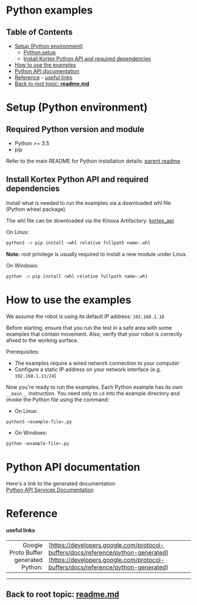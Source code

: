 <!--
* KINOVA (R) KORTEX (TM)
*
* Copyright (c) 2018 Kinova inc. All rights reserved.
*
* This software may be modified and distributed
* under the terms of the BSD 3-Clause license.
*
* Refer to the LICENSE file for details.
*
-->

<h1>Python examples</h1>

<h2>Table of Contents</h2>

<!-- TOC -->

- [Setup (Python environment)](#setup-example-python-environment)
  - [Python setup](#requested-basic-python--python-modules)
  - [Install Kortex Python API and required dependencies](#install-python-kortex-api-and-required-dependencies)
- [How to use the examples](#how-to-use-examples-with-your-robot)
- [Python API documentation](#api-documentation)
- [Reference](#reference)
      - [useful links](#useful-links)
- [Back to root topic: **readme.md**](#back-to-root-topic-readmemd)

<!-- /TOC -->

<a id="markdown-setup-example-python-environment" name="setup-example-python-environment"></a>
# Setup (Python environment)

<a id="markdown-requested-basic-python--python-modules" name="requested-basic-python--python-modules"></a>
## Required Python version and module

- Python >= 3.5
- pip

Refer to the main README for Python installation details: [parent readme](../../readme.md)

<a id="markdown-install-python-module-kortex-api--the-needed-dependencies" name="install-python-module-kortex-api--the-needed-dependencies"></a>
## Install Kortex Python API and required dependencies  

Install what is needed to run the examples via a downloaded whl file (Python wheel package).

The whl file can be downloaded via the Kinova Artifactory: [kortex_api](https://artifactory.kinovaapps.com/artifactory/webapp/#/artifacts/browse/tree/General/generic-local-stable/API/2.1.0/kortex_api_2.1.0-3.zip)  

On Linux:

```sh
python3 -m pip install <whl relative fullpath name>.whl
```
**Note:** root privilege is usually required to install a new module under Linux.

On Windows:

```sh
python -m pip install <whl relative fullpath name>.whl
```

<a id="markdown-how-to-use-examples-with-your-robot" name="how-to-use-examples-with-your-robot"></a>
# How to use the examples

We assume the robot is using its default IP address: ``192.168.1.10``

Before starting, ensure that you run the test in a safe area with some examples that contain movement. Also, verify that your robot is correctly afixed to the working surface.

Prerequisites:
+ The examples require a wired network connection to your computer
+ Configure a static IP address on your network interface (e.g. ``192.168.1.11/24``)

Now you're ready to run the examples. Each Python example has its own ``__main__`` instruction. You need only to ``cd`` into the example directory and invoke the Python file using the command:

- On Linux:
```sh
python3 <example-file>.py
```
- On Windows:
```sh
python <example-file>.py
```

<a id="markdown-api-documentation" name="api-documentation"></a>
# Python API documentation
Here's a link to the generated documentation  
[Python API Services Documentation](../doc/markdown/index.md)  

<a id="markdown-reference" name="reference"></a>
# Reference
<a id="markdown-useful-links" name="useful-links"></a>
#### useful links
|  |  |  
| ---: | --- |  
| Google Proto Buffer generated Python: | [https://developers.google.com/protocol-buffers/docs/reference/python-generated](https://developers.google.com/protocol-buffers/docs/reference/python-generated) | 

__________________________
<a id="markdown-back-to-root-topic-readmemdreadmemd" name="back-to-root-topic-readmemdreadmemd"></a>
## Back to root topic: **[readme.md](../../readme.md)**  
